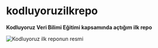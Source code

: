 # kodluyoruzilkrepo
**Kodluyoruz Veri Bilimi Eğitimi kapsamında açtığım ilk repo**

![Kodluyoruz ilk reponun resmi](https://i.ibb.co/J3ZkXmh/kodluyoruzilkrepo.png)
